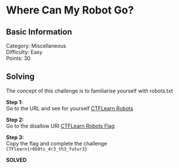 # Where Can My Robot Go?

## Basic Information
Category: Miscellaneous  
Difficulty: Easy  
Points: 30  

## Solving
The concept of this challenge is to familiarise yourself with robots.txt
  
**Step 1:**   
Go to the URL and see for yourself [CTFLearn Robots](https://ctflearn.com/robots.txt)

**Step 2:**   
Go to the disallow URI [CTFLearn Robots Flag](https://ctflearn.com/70r3hnanldfspufdsoifnlds.html)

**Step 3:**   
Copy the flag and complete the challenge  
```CTFlearn{r0b0ts_4r3_th3_futur3}```

**SOLVED**  
